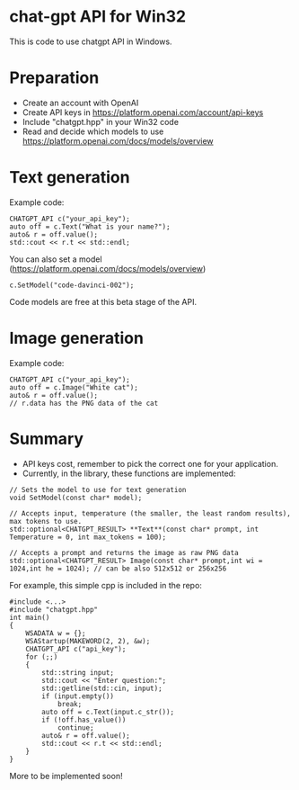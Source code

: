 # chat-gpt API for Win32

This is code to use chatgpt API in Windows.

# Preparation

* Create an account with OpenAI
* Create API keys in https://platform.openai.com/account/api-keys
* Include "chatgpt.hpp" in your Win32 code
* Read and decide which models to use https://platform.openai.com/docs/models/overview

# Text generation

Example code:
```
CHATGPT_API c("your_api_key");
auto off = c.Text("What is your name?");
auto& r = off.value();
std::cout << r.t << std::endl;
```

You can also set a model (https://platform.openai.com/docs/models/overview)
```
c.SetModel("code-davinci-002");
```

Code models are free at this beta stage of the API.


# Image generation

Example code:
```
CHATGPT_API c("your_api_key");
auto off = c.Image("White cat");
auto& r = off.value();
// r.data has the PNG data of the cat
```

# Summary 

* API keys cost, remember to pick the correct one for your application.
* Currently, in the library, these functions are implemented:

```
// Sets the model to use for text generation
void SetModel(const char* model);

// Accepts input, temperature (the smaller, the least random results), max tokens to use.
std::optional<CHATGPT_RESULT> **Text**(const char* prompt, int Temperature = 0, int max_tokens = 100);

// Accepts a prompt and returns the image as raw PNG data
std::optional<CHATGPT_RESULT> Image(const char* prompt,int wi = 1024,int he = 1024); // can be also 512x512 or 256x256
```

For example, this simple cpp is included in the repo:
```
#include <...>
#include "chatgpt.hpp"
int main()
{
    WSADATA w = {};
    WSAStartup(MAKEWORD(2, 2), &w);
    CHATGPT_API c("api_key");
    for (;;)
    {  
        std::string input;
        std::cout << "Enter question:";
        std::getline(std::cin, input);
        if (input.empty())
            break;
        auto off = c.Text(input.c_str());
        if (!off.has_value())
            continue;
        auto& r = off.value();
        std::cout << r.t << std::endl;
    }
}
```


More to be implemented soon!
